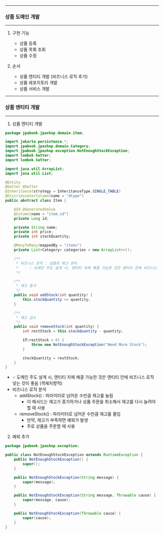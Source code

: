 -----
### 상품 도메인 개발
-----
1. 구현 기능
   - 상품 등록
   - 상품 목록 조회
   - 상품 수정

2. 순서
   - 상품 엔티티 개발 (비즈니스 로직 추가)
   - 상품 레포지토리 개발
   - 상품 서비스 개발

-----
### 상품 엔티티 개발
-----
1. 상품 엔티티 개발
```java
package jpabook.jpashop.domain.item;

import jakarta.persistence.*;
import jpabook.jpashop.domain.Category;
import jpabook.jpashop.exception.NotEnoughStockException;
import lombok.Getter;
import lombok.Setter;

import java.util.ArrayList;
import java.util.List;

@Entity
@Getter @Setter
@Inheritance(strategy = InheritanceType.SINGLE_TABLE)
@DiscriminatorColumn(name = "dtype")
public abstract class Item {

    @Id @GeneratedValue
    @Column(name = "item_id")
    private Long id;

    private String name;
    private int price;
    private int stockQuantity;

    @ManyToMany(mappedBy = "items")
    private List<Category> categories = new ArrayList<>();

    /**
     * 비즈니스 로직 : 상품의 재고 관리
     *   - 💡 도메인 주도 설계 시, 엔티티 자체 해결 가능한 것은 엔티티 안에 비즈니스 로직 넣는 것이 좋음 (객체지향적)
     */

    /**
     * 재고 증가
     */
    public void addStock(int quantity) {
        this.stockQuantity += quantity;
    }

    /**
     * 재고 감소
     */
    public void removeStock(int quantity) {
        int restStock = this.stockQuantity - quantity;

        if(restStock < 0) {
            throw new NotEnoughStockException("Need More Stock");
        }

        stockQuantity = restStock;
    }
}
```
  - 💡 도메인 주도 설계 시, 엔티티 자체 해결 가능한 것은 엔티티 안에 비즈니스 로직 넣는 것이 좋음 (객체지향적)
  - 비즈니스 로직 분석
    + addStock() : 파라미터로 넘어온 수만큼 재고를 늘림
      * 이 메서드는 재고가 증가하거나 상품 주문을 취소해서 재고를 다시 늘려야할 때 사용
    + removeStock() : 파라미터로 넘어온 수만큼 재고를 줄임
      * 만약, 재고가 부족하면 예외가 발생
      * 주로 상품을 주문할 때 사용
      
2. 예외 추가
```java
package jpabook.jpashop.exception;

public class NotEnoughStockException extends RuntimeException {
    public NotEnoughStockException() {
        super();
    }

    public NotEnoughStockException(String message) {
        super(message);
    }

    public NotEnoughStockException(String message, Throwable cause) {
        super(message, cause);
    }

    public NotEnoughStockException(Throwable cause) {
        super(cause);
    }
}
```

